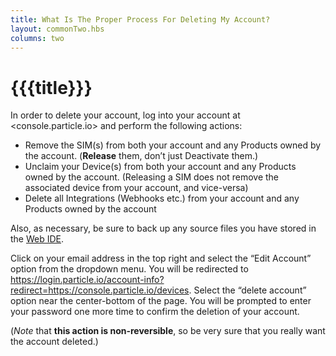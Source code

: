 ```yaml
---
title: What Is The Proper Process For Deleting My Account?
layout: commonTwo.hbs
columns: two
---
```


# {{{title}}}
  
In order to delete your account, log into your account at <console.particle.io> and perform the following actions:

* Remove the SIM(s) from both your account and any Products owned by the account. (**Release** them, don’t just Deactivate them.)
* Unclaim your Device(s) from both your account and any Products owned by the account. (Releasing a SIM does not remove the associated device from your account, and vice-versa)
* Delete all Integrations (Webhooks etc.) from your account and any Products owned by the account

Also, as necessary, be sure to back up any source files you have stored in the [Web IDE](https://build.particle.io/build/new).

Click on your email address in the top right and select the “Edit Account” option from the dropdown menu. You will be redirected to <https://login.particle.io/account-info?redirect=https://console.particle.io/devices>. Select the “delete account” option near the center-bottom of the page. You will be prompted to enter your password one more time to confirm the deletion of your account.

 (_Note_ that **this action is non-reversible**, so be very sure that you really want the account deleted.)

## 
